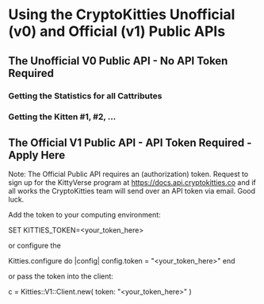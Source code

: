 # Using the CryptoKitties Unofficial (v0) and Official (v1) Public APIs



## The Unofficial V0 Public API - No API Token Required

### Getting the Statistics for all Cattributes


### Getting the Kitten #1, #2, ...


## The Official V1 Public API - API Token Required - Apply Here

Note: The Official Public API requires an (authorization) token.
Request to sign up for the KittyVerse program 
at <https://docs.api.cryptokitties.co> 
and if all works the CryptoKitties team will send over an API token via email. 
Good luck.


Add the token to your computing environment:

SET KITTIES_TOKEN=<your_token_here>

or configure the 

Kitties.configure do |config|
  config.token = "<your_token_here>"
end

or pass the token into the client:

c = Kitties::V1::Client.new( token: "<your_token_here>" )


